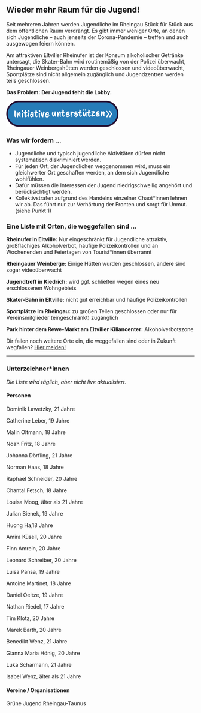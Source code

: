 ## Wieder mehr Raum für die Jugend!

Seit mehreren Jahren werden Jugendliche im Rheingau Stück für Stück aus dem öffentlichen Raum verdrängt. Es gibt immer weniger Orte, an denen sich Jugendliche – auch jenseits der Corona-Pandemie – treffen und auch ausgewogen feiern können. 

Am attraktiven Eltviller Rheinufer ist der Konsum alkoholischer Getränke untersagt, die Skater-Bahn wird routinemäßig von der Polizei überwacht, Rheingauer Weinbergshütten werden geschlossen und videoüberwacht, Sportplätze sind nicht allgemein zugänglich und Jugendzentren werden teils geschlossen.

**Das Problem: Der Jugend fehlt die Lobby.**

[![Initiative unterstützen](/button-small.png)](https://forms.gle/pg3r5DJwm6g1Dbwy5)

### Was wir fordern ...

- Jugendliche und typisch jugendliche Aktivitäten dürfen nicht systematisch diskriminiert werden.
- Für jeden Ort, der Jugendlichen weggenommen wird, muss ein gleichwerter Ort geschaffen werden, an dem sich Jugendliche wohlfühlen.
- Dafür müssen die Interessen der Jugend niedrigschwellig angehört und berücksichtigt werden.
- Kollektivstrafen aufgrund des Handelns einzelner Chaot\*innen lehnen wir ab. Das führt nur zur Verhärtung der Fronten und sorgt für Unmut. (siehe Punkt 1)

### Eine Liste mit Orten, die weggefallen sind ...
**Rheinufer in Eltville:** Nur eingeschränkt für Jugendliche attraktiv, großflächiges Alkoholverbot, häufige Polizeikontrollen und an Wochenenden und Feiertagen von Tourist\*innen überrannt

**Rheingauer Weinberge:** Einige Hütten wurden geschlossen, andere sind sogar videoüberwacht

**Jugendtreff in Kiedrich:** wird ggf. schließen wegen eines neu erschlossenen Wohngebiets

**Skater-Bahn in Eltville:** nicht gut erreichbar und häufige Polizeikontrollen

**Sportplätze im Rheingau:** zu großen Teilen geschlossen oder nur für Vereinsmitglieder (eingeschränkt) zugänglich

**Park hinter dem Rewe-Markt am Eltviller Kiliancenter:** Alkoholverbotszone

Dir fallen noch weitere Orte ein, die weggefallen sind oder in Zukunft wegfallen? [Hier melden!](https://forms.gle/VE1cerB4QKc21n8r8)

---

### Unterzeichner\*innen
_Die Liste wird täglich, aber nicht live aktualisiert._

#### Personen
Dominik Lawetzky, 21 Jahre

Catherine Leber, 19 Jahre

Malin Oltmann, 18 Jahre

Noah Fritz, 18 Jahre

Johanna Dörfling, 21 Jahre

Norman Haas, 18 Jahre

Raphael Schneider, 20 Jahre

Chantal Fetsch, 18 Jahre

Louisa Moog, älter als 21 Jahre

Julian Bienek, 19 Jahre

Huong Ha,18 Jahre

Amira Küsell, 20 Jahre

Finn Amrein, 20 Jahre

Leonard Schreiber, 20 Jahre

Luisa Pansa, 19 Jahre

Antoine Martinet, 18 Jahre

Daniel Oeltze, 19 Jahre

Nathan Riedel, 17 Jahre

Tim Klotz, 20 Jahre

Marek Barth, 20 Jahre

Benedikt Wenz, 21 Jahre

Gianna Maria Hönig, 20 Jahre

Luka Scharmann, 21 Jahre

Isabel Wenz, älter als 21 Jahre


#### Vereine / Organisationen
Grüne Jugend Rheingau-Taunus


